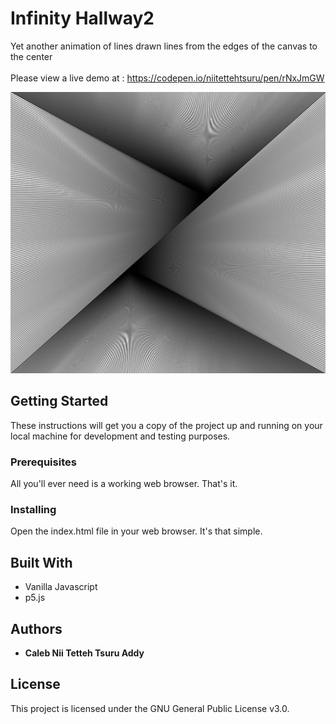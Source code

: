# Infinity Hallway2
Yet another animation of lines drawn lines from the edges of the canvas to the center<br>  
Please view a live demo at : https://codepen.io/niitettehtsuru/pen/rNxJmGW<br>

<img width="1345px" height="450px"  src ="img/img.png">
 
## Getting Started

These instructions will get you a copy of the project up and running on your local machine for development and testing purposes. 

### Prerequisites

All you'll ever need is a working web browser. That's it.

### Installing
Open the index.html file in your web browser. It's that simple. 
 
## Built With

* Vanilla Javascript 
* p5.js   

## Authors 

* **Caleb Nii Tetteh Tsuru Addy** 
 
## License

This project is licensed under the GNU General Public License v3.0.
